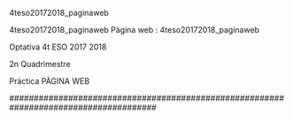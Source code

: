 4teso20172018_paginaweb

4teso20172018_paginaweb Pàgina web : 4teso20172018_paginaweb

Optativa 4t ESO 2017 2018

2n Quadrimestre

Pràctica PÀGINA WEB

######################################################################################
